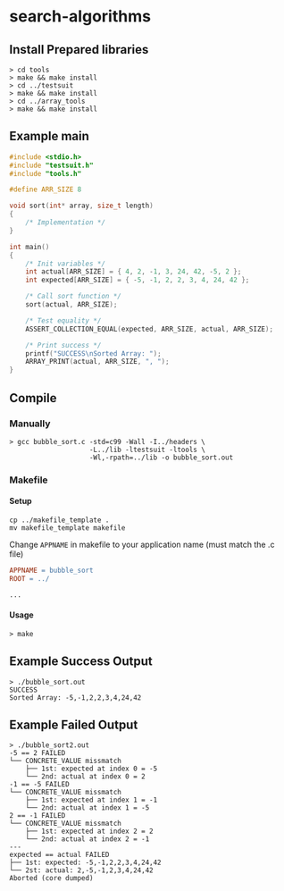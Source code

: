 # search-algorithms
## Install Prepared libraries
```console
> cd tools
> make && make install
> cd ../testsuit
> make && make install
> cd ../array_tools
> make && make install
```


## Example main

```c
#include <stdio.h>
#include "testsuit.h"
#include "tools.h"

#define ARR_SIZE 8

void sort(int* array, size_t length)
{
    /* Implementation */
}

int main()
{
	/* Init variables */
	int actual[ARR_SIZE] = { 4, 2, -1, 3, 24, 42, -5, 2 };
	int expected[ARR_SIZE] = { -5, -1, 2, 2, 3, 4, 24, 42 };

	/* Call sort function */
	sort(actual, ARR_SIZE);

	/* Test equality */
	ASSERT_COLLECTION_EQUAL(expected, ARR_SIZE, actual, ARR_SIZE);

	/* Print success */
	printf("SUCCESS\nSorted Array: ");
	ARRAY_PRINT(actual, ARR_SIZE, ", ");
}
```

## Compile
### Manually
```console
> gcc bubble_sort.c -std=c99 -Wall -I../headers \
                    -L../lib -ltestsuit -ltools \
                    -Wl,-rpath=../lib -o bubble_sort.out
```
### Makefile
#### Setup
```console
cp ../makefile_template .
mv makefile_template makefile
```
Change `APPNAME` in makefile to your application name (must match the .c file)
```Makefile
APPNAME = bubble_sort
ROOT = ../

...
```
#### Usage
```console
> make
```

## Example Success Output
```console
> ./bubble_sort.out
SUCCESS
Sorted Array: -5,-1,2,2,3,4,24,42
```

## Example Failed Output
```console
> ./bubble_sort2.out
-5 == 2 FAILED
└── CONCRETE_VALUE missmatch
    ├── 1st: expected at index 0 = -5
    └── 2nd: actual at index 0 = 2
-1 == -5 FAILED
└── CONCRETE_VALUE missmatch
    ├── 1st: expected at index 1 = -1
    └── 2nd: actual at index 1 = -5
2 == -1 FAILED
└── CONCRETE_VALUE missmatch
    ├── 1st: expected at index 2 = 2
    └── 2nd: actual at index 2 = -1
---
expected == actual FAILED
├── 1st: expected: -5,-1,2,2,3,4,24,42
└── 2st: actual: 2,-5,-1,2,3,4,24,42
Aborted (core dumped)
```
